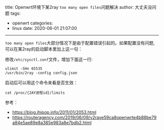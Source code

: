 title: Openwrt环境下某2ray `too many open files`问题解决
author: 大丈夫没问题
tags:
  - openwrt
categories:
  - linux
date: 2020-06-01 21:07:00
---
`too many open files`大部分情况下是由于配置错误引起的。如果配置没有问题,可以在某2ray的启动脚本里加上这一句：

修改`/etc/sysctl.conf`文件，增加下面这一行:

```
ulimit -SHn 65535
/usr/bin/2ray -config config.json
```

启动后可以用这个命令来看是否生效：

```
cat /proc/{2AY进程id}/limits
```

参考：
* https://blog.ihipop.info/2011/01/2053.html
* https://routeragency.com/2019/06/09/v2raye59ca8openwrte4b88be79a84e5ae89e8a385e983a8e7bdb2.html